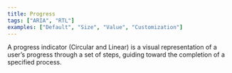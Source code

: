 ```yaml
---
title: Progress
tags: ["ARIA", "RTL"]
examples: ["Default", "Size", "Value", "Customization"]
---
```


A progress indicator (Circular and Linear) is a visual representation of a user’s progress through a set of steps, guiding toward the completion of a specified process.
